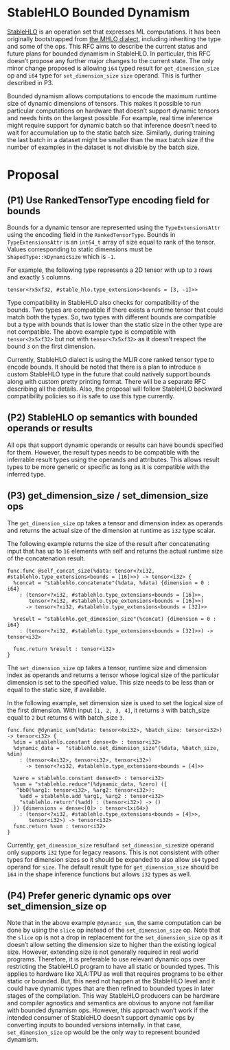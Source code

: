 # StableHLO Bounded Dynamism

[StableHLO](https://github.com/openxla/stablehlo) is an operation set that expresses ML computations. It has been originally bootstrapped from [the MHLO dialect](https://github.com/tensorflow/mlir-hlo#meta-hlo-dialect-mhlo), including inheriting the type and some of the ops. This RFC aims to describe the current status and future plans for bounded dynamism in StableHLO. In particular, this RFC doesn’t propose any further major changes to the current state. The only minor change proposed is allowing `i64` typed result for `get_dimension_size` op and `i64` type for `set_dimension_size` `size` operand. This is further described in P3.

Bounded dynamism allows computations to encode the maximum runtime size of dynamic dimensions of tensors. This makes it possible to run particular computations on hardware that doesn’t support dynamic tensors and needs hints on the largest possible. For example, real time inference might require support for dynamic batch so that inference doesn’t need to wait for accumulation up to the static batch size. Similarly, during training the last batch in a dataset might be smaller than the max batch size if the number of examples in the dataset is not divisible by the batch size.


# Proposal


## (P1) Use RankedTensorType encoding field for bounds

Bounds for a dynamic tensor are represented using the `TypeExtensionsAttr` using the encoding field in the `RankedTensorType`. Bounds in `TypeExtensionsAttr` is an `int64_t` array of size equal to rank of the tensor. Values corresponding to static dimensions must be `ShapedType::kDynamicSize` which is `-1`.

For example, the following type represents a 2D tensor with up to `3` rows and exactly `5` columns.


```
tensor<?x5xf32, #stable_hlo.type_extensions<bounds = [3, -1]>>
```


Type compatibility in StableHLO also checks for compatibility of the bounds. Two types are compatible if there exists a runtime tensor that could match both the types. So, two types with different bounds are compatible but a type with bounds that is lower than the static size in the other type are not compatible. The above example type is compatible with `tensor<2x5xf32>` but not with `tensor<7x5xf32>` as it doesn’t respect the bound `3` on the first dimension.

Currently, StableHLO dialect is using the MLIR core ranked tensor type to encode bounds. It should be noted that there is a plan to introduce a custom StableHLO type in the future that could natively support bounds along with custom pretty printing format. There will be a separate RFC describing all the details. Also, the proposal will follow StableHLO backward compatibility policies so it is safe to use this type currently.


## (P2) StableHLO op semantics with bounded operands or results

All ops that support dynamic operands or results can have bounds specified for them. However, the result types needs to be compatible with the inferrable result types using the operands and attributes. This allows result types to be more generic or specific as long as it is compatible with the inferred type.


## (P3) get\_dimension\_size / set\_dimension\_size ops

The `get_dimension_size` op takes a tensor and dimension index as operands and returns the actual size of the dimension at runtime as `i32` type scalar.

The following example returns the size of the result after concatenating input that has up to `16` elements with self and returns the actual runtime size of the concatenation result.


```
func.func @self_concat_size(%data: tensor<?xi32, #stablehlo.type_extensions<bounds = [16]>>) -> tensor<i32> {
  %concat = "stablehlo.concatenate"(%data, %data) {dimension = 0 : i64}
    : (tensor<?xi32, #stablehlo.type_extensions<bounds = [16]>>, 
       tensor<?xi32, #stablehlo.type_extensions<bounds = [16]>>)
      -> tensor<?xi32, #stablehlo.type_extensions<bounds = [32]>>

  %result = "stablehlo.get_dimension_size"(%concat) {dimension = 0 : i64}
    : (tensor<?xi32, #stablehlo.type_extensions<bounds = [32]>>) -> tensor<i32>
  
  func.return %result : tensor<i32>
}
```


The `set_dimension_size` op takes a tensor, runtime size and dimension index as operands and returns a tensor whose logical size of the particular dimension is set to the specified value. This size needs to be less than or equal to the static size, if available. 

In the following example, set dimension size is used to set the logical size of the first dimension. With input `[1, 2, 3, 4]`, it returns `3` with batch\_size equal to `2` but returns `6` with batch\_size `3`.


```
func.func @dynamic_sum(%data: tensor<4xi32>, %batch_size: tensor<i32>) -> tensor<i32> {
  %dim = stablehlo.constant dense<0> : tensor<i32>
  %dynamic_data =  "stablehlo.set_dimension_size"(%data, %batch_size, %dim)
    : (tensor<4xi32>, tensor<i32>, tensor<i32>) 
      -> tensor<?xi32, #stablehlo.type_extensions<bounds = [4]>>
  
  %zero = stablehlo.constant dense<0> : tensor<i32>
  %sum = "stablehlo.reduce"(%dynamic_data, %zero) ({
   ^bb0(%arg1: tensor<i32>, %arg2: tensor<i32>):
    %add = stablehlo.add %arg1, %arg2 : tensor<i32>
    "stablehlo.return"(%add) : (tensor<i32>) -> ()
  }) {dimensions = dense<[0]> : tensor<1xi64>}
    : (tensor<?xi32, #stablehlo.type_extensions<bounds = [4]>>, 
       tensor<i32>) -> tensor<i32>
  func.return %sum : tensor<i32>
}
```


Currently, `get_dimension_size` result` and set_dimension_size `size operand only supports `i32` type for legacy reasons. This is not consistent with other types for dimension sizes so it should be expanded to also allow `i64` typed operand for `size`. The default result type for `get_dimension_size` should be `i64` in the shape inference functions but allows `i32` types as well.


## (P4) Prefer generic dynamic ops over set\_dimension\_size op

Note that in the above example `@dynamic_sum`, the same computation can be done by using the `slice` op instead of the `set_dimension_size` op. Note that the `slice` op is not a drop in replacement for the `set_dimension_size` op as it doesn’t allow setting the dimension size to higher than the existing logical size. However, extending size is not generally required in real world programs. Therefore, it is preferable to use relevant dynamic ops over restricting the StableHLO program to have all static or bounded types. This applies to hardware like XLA:TPU as well that requires programs to be either static or bounded. But, this need not happen at the StableHLO level and it could have dynamic types that are then refined to bounded types in later stages of the compilation. This way StableHLO producers can be hardware and compiler agnostics and semantics are obvious to anyone not familiar with bounded dynamism ops. However, this approach won’t work if the intended consumer of StableHLO doesn’t support dynamic ops by converting inputs to bounded versions internally. In that case, `set_dimension_size` op would be the only way to represent bounded dynamism.
